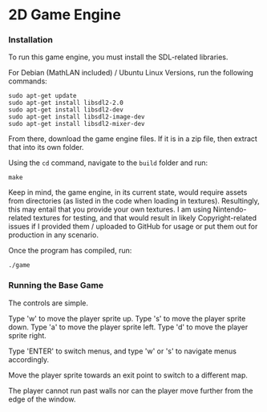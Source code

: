 # 2D Game Engine

### Installation

To run this game engine, you must install the SDL-related libraries.

For Debian (MathLAN included) / Ubuntu Linux Versions, run the following commands:

```
sudo apt-get update
sudo apt-get install libsdl2-2.0
sudo apt-get install libsdl2-dev
sudo apt-get install libsdl2-image-dev
sudo apt-get install libsdl2-mixer-dev
```
From there, download the game engine files. If it is in a zip file, then extract that into its own folder.

Using the `cd` command, navigate to the `build` folder and run:

```
make
```

Keep in mind, the game engine, in its current state, would require assets from directories (as listed in the code when loading in textures). Resultingly, this may entail that you provide your own textures. I am using Nintendo-related textures for testing, and that would result in likely Copyright-related issues if I provided them / uploaded to GitHub for usage or put them out for production in any scenario.

Once the program has compiled, run:

```
./game
```

### Running the Base Game 

The controls are simple.

Type 'w' to move the player sprite up.
Type 's' to move the player sprite down.
Type 'a' to move the player sprite left.
Type 'd' to move the player sprite right.

Type 'ENTER' to switch menus, and type 'w' or 's' to navigate menus accordingly.

Move the player sprite towards an exit point to switch to a different map.

The player cannot run past walls nor can the player move further from the edge of the window.
